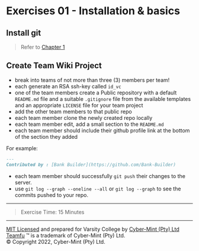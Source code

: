 # Exercises 01 - Installation & basics

## Install git

> Refer to [Chapter 1](./chapter-01.md)

## Create Team Wiki Project
* break into teams of not more than three (3) members per team!
* each generate an RSA ssh-key called `id_vc`
* one of the team members create a Public repository with a default `README.md` file and a suitable `.gitignore` file from the available templates and an appropriate `LICENSE` file for your team project
* add the other team members to that public repo
* each team member clone the newly created repo locally
* each team member edit, add a small section to the `README.md`
* each team member should include their github profile link at the bottom of the section they added

For example:
```markdown 
---
Contributed by : [Bank Builder](https://github.com/Bank-Builder)
```
* each team member should successfully `git push` their changes to the server.
* use `git log --graph --oneline --all` or `git log --graph` to see the commits pushed to your repo.

---
> Exercise Time: 15 Minutes


---
[MIT Licensed](LICENSE) and prepared for Varsity College by [Cyber-Mint (Pty) Ltd](https://www.cyber-mint.com)<br>
[Teamfu](https://teamfu.tech) &trade; is a trademark of Cyber-Mint (Pty) Ltd.<br>
&copy; Copyright 2022, Cyber-Mint (Pty) Ltd.
